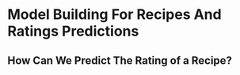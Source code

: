 # Model Building For Recipes And Ratings Predictions

## How Can We Predict The Rating of a Recipe?

